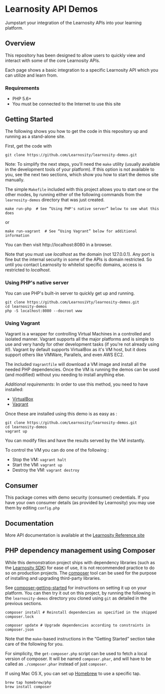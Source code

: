 # Learnosity API Demos

Jumpstart your integration of the Learnosity APIs into your learning platform.


## Overview

This repository has been designed to allow users to quickly view and interact with some of the core Learnosity APIs.

Each page shows a basic integration to a specific Learnosity API which you can utilize and learn from.

### Requirements

* PHP 5.6+
* You must be connected to the Internet to use this site

## Getting Started

The following shows you how to get the code in this repository up and running as
a stand-alone site.

First, get the code with

    git clone https://github.com/Learnosity/learnosity-demos.git

Note: To simplify the next steps, you'll need the `make` utility (usually available
in the development tools of your platform). If this option is not available to
you, see the next two sections, which show you how to start the demos site
manually.

The simple `Makefile` included with this project allows you to start one or the other
modes, by running either of the following commands from the `learnosity-demos` directory that was just created.

    make run-php  # See “Using PHP's native server” below to see what this does

or

    make run-vagrant  # See “Using Vagrant” below for additional information

You can then visit http://localhost:8080 in a browser.

Note that you must use *localhost* as the domain (not 127.0.0.1). Any port is
fine but the internal security in some of the APIs is domain restricted. So
until you contact Learnosity to whitelist specific domains, access is restricted
to *localhost*.

### Using PHP's native server

You can use PHP's built-in server to quickly get up and running.

    git clone https://github.com/LearnosiVty/learnosity-demos.git
    cd learnosity-demos
    php -S localhost:8080 --docroot www

### Using Vagrant

Vagrant is a wrapper for controlling Virtual Machines in a controlled and
isolated manner. Vagrant supports all the major platforms and is simple to use
and very handy for other development tasks (if you're not already using it!).
Vagrant by default supports VirtualBox as it's VM host, but it does support
others like VMWare, Parallels, and even AWS EC2.

The included `Vagrantfile` will download a VM image and install all the needed
PHP dependencies. Once the VM is running the demos can be used (and modified)
without you needing to install anything else.

*Additional requirements*: In order to use this method, you need to have installed:
* [VirtualBox](https://www.virtualbox.org/wiki/Downloads)
* [Vagrant](https://www.vagrantup.com/downloads.html)

Once these are installed using this demo is as easy as :

    git clone https://github.com/Learnosity/learnosity-demos.git
    cd learnosity-demos
    vagrant up

You can modify files and have the results served by the VM instantly.

To control the VM you can do one of the following :
* Stop the VM: `vagrant halt`
* Start the VM: `vagrant up`
* Destroy the VM: `vagrant destroy`

## Consumer


This package comes with demo security (consumer) credentials. If you have your own consumer details (as provided by Learnosity) you may use them by editing ```config.php```


## Documentation

More API documentation is available at the [Learnosity Reference site](http://reference.learnosity.com)


## PHP dependency management using Composer

While this demonstration project ships with dependency libraries (such as the
[Learnosity SDK]) for ease of use, it is not recommended practice to do so on
production projects. The [composer] tool can be used for the purpose of
installing and upgrading third-party libraries.

See [composer-getting-started] for instructions on setting it up on your
platform. You can then try it out on this project, by running the following in
the `learnosity-demos` directory you cloned using `git` as detailed in the
previous sections.

    composer install # Reinstall dependencies as specified in the shipped composer.lock

    composer update # Upgrade dependencies according to constraints in composer.json

Note that the `make`-based instructions in the “Getting Started” section take
care of the following for you.

For simplicity, the `get-composer.php` script can be used to fetch a
local version of composer. It will be named `composer.phar`, and will have to be
called as `./composer.phar` instead of just `composer`.

If using Mac OS X, you can set up [Homebrew] to use a specific tap.

    brew tap homebrew/php
    brew install composer


[Learnosity SDK]: https://github.com/Learnosity/learnosity-sdk-php
[homebrew]: https://brew.sh/
[composer]: https://getcomposer.org
[composer-getting-started]: https://getcomposer.org/doc/00-intro.md
